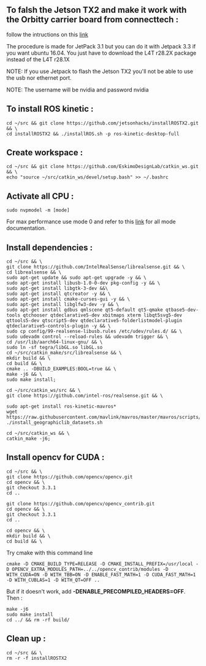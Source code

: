 

## To falsh the Jetson TX2 and make it work with the Orbitty carrier board from connecttech :
follow the intructions on this [link](https://github.com/yasushisakai/jetson_miscellaneous/wiki/setup-Orbitty-Carrier-on-TX2)

The procedure is made for JetPack 3.1 but you can do it with Jetpack 3.3 if you want ubuntu 16.04. You just have to download the L4T r28.2X package instead of the L4T r28.1X

NOTE:   If you use Jetpack to flash the Jetson TX2 you'll not be able to use 
		        the usb nor ethernet port. 

NOTE:   The username will be nvidia and password nvidia

## To install ROS kinetic :
```
cd ~/src && git clone https://github.com/jetsonhacks/installROSTX2.git && \
cd installROSTX2 && ./installROS.sh -p ros-kinetic-desktop-full   
```
 
## Create workspace :
```
cd ~/src && git clone https://github.com/EskimoDesignLab/catkin_ws.git && \
echo "source ~/src/catkin_ws/devel/setup.bash" >> ~/.bashrc
```

## Activate all CPU :

```
sudo nvpmodel -m [mode]
```
For max performance use mode 0 and refer to this [link](https://www.jetsonhacks.com/2017/03/25/nvpmodel-nvidia-jetson-tx2-development-kit/) for all mode documentation.
    
## Install dependencies :
```
cd ~/src && \
git clone https://github.com/IntelRealSense/librealsense.git && \
cd librealsense && \
sudo apt-get update && sudo apt-get upgrade -y && \
sudo apt-get install libusb-1.0-0-dev pkg-config -y && \
sudo apt-get install libgtk-3-dev &&\
sudo apt-get install qtcreator -y && \
sudo apt-get install cmake-curses-gui -y && \
sudo apt-get install libglfw3-dev -y && \
sudo apt-get install qdbus qmlscene qt5-default qt5-qmake qtbase5-dev-tools qtchooser qtdeclarative5-dev xbitmaps xterm libqt5svg5-dev qttools5-dev qtscript5-dev qtdeclarative5-folderlistmodel-plugin qtdeclarative5-controls-plugin -y && \
sudo cp config/99-realsense-libusb.rules /etc/udev/rules.d/ && \
sudo udevadm control --reload-rules && udevadm trigger && \
cd /usr/lib/aarch64-linux-gnu/ && \
sudo ln -sf tegra/libGL.so libGL.so
cd ~/src/catkin_make/src/librealsense && \
mkdir build && \
cd build && \
cmake .. -DBUILD_EXAMPLES:BOOL=true && \
make -j6 && \
sudo make install;
```
```
cd ~/src/catkin_ws/src && \
git clone https://github.com/intel-ros/realsense.git && \
```
```
sudo apt-get install ros-kinetic-mavros*
wget https://raw.githubusercontent.com/mavlink/mavros/master/mavros/scripts/install_geographiclib_datasets.sh
./install_geographiclib_datasets.sh
```
```
cd ~/src/catkin_ws && \
catkin_make -j6;
```
## Install opencv for CUDA :
```
cd ~/src && \
git clone https://github.com/opencv/opencv.git
cd opencv && \
git checkout 3.3.1
cd ..
```
```
git clone https://github.com/opencv/opencv_contrib.git
cd opencv && \
git checkout 3.3.1
cd ..
```
```
cd opencv && \
mkdir build && \
cd build && \
```
Try cmake with this command line
```
cmake -D CMAKE_BUILD_TYPE=RELEASE -D CMAKE_INSTALL_PREFIX=/usr/local -D OPENCV_EXTRA_MODULES_PATH=../../opencv_contrib/modules -D WITH_CUDA=ON -D WITH_TBB=ON -D ENABLE_FAST_MATH=1 -D CUDA_FAST_MATH=1 -D WITH_CUBLAS=1 -D WITH_QT=OFF ..
```
But if it doesn't work, add **-DENABLE_PRECOMPILED_HEADERS=OFF**.
Then :
```
make -j6
sudo make install
cd ../ && rm -rf build/
```

## Clean up :
```
cd ~/src && \
rm -r -f installROSTX2
```
